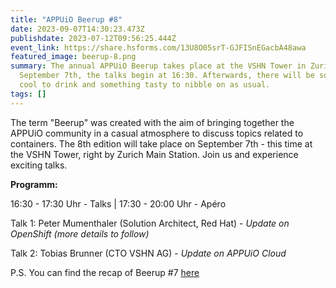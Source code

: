 ```yaml
---
title: "APPUiO Beerup #8"
date: 2023-09-07T14:30:23.473Z
publishdate: 2023-07-12T09:56:25.444Z
event_link: https://share.hsforms.com/13U8O05srT-GJFISnEGacbA48awa
featured_image: beerup-8.png
summary: The annual APPUiO Beerup takes place at the VSHN Tower in Zurich. On
  September 7th, the talks begin at 16:30. Afterwards, there will be something
  cool to drink and something tasty to nibble on as usual.
tags: []
---
```

The term "Beerup" was created with the aim of bringing together the APPUiO community in a casual atmosphere to discuss topics related to containers. The 8th edition will take place on September 7th - this time at the VSHN Tower, right by Zurich Main Station. Join us and experience exciting talks.

**Programm:**

1﻿6:30 - 17:30 Uhr - Talks | 1﻿7:30 - 20:00 Uhr - Apéro

Talk 1: Peter Mumenthaler (Solution Architect, Red Hat) - *Update on OpenShift (more details to follow)*

T﻿alk 2: Tobias Brunner (CTO VSHN AG) - *Update on APPUiO Cloud*

P.S. You can find the recap of Beerup #7 [here](https://www.appuio.ch/blog/2022-11-02-ruckblick-auf-das-beerup-vom-1-november-2022/)